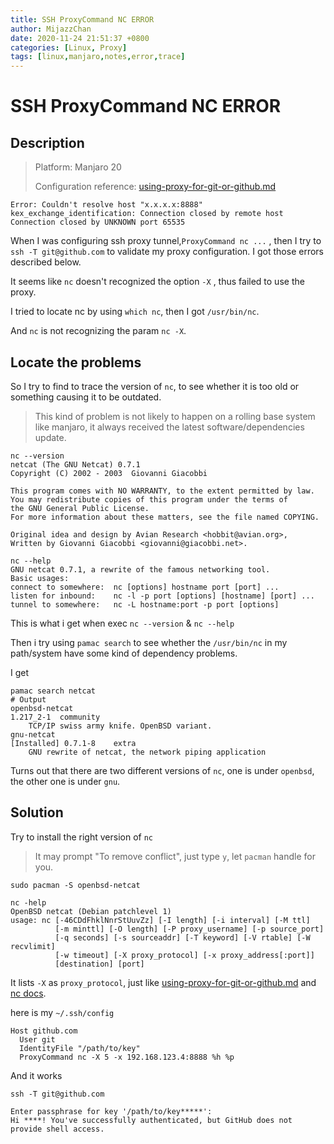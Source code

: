 ```yaml
---
title: SSH ProxyCommand NC ERROR
author: MijazzChan
date: 2020-11-24 21:51:37 +0800
categories: [Linux, Proxy]
tags: [linux,manjaro,notes,error,trace]
---
```




# SSH ProxyCommand NC ERROR

## Description

> Platform: Manjaro 20
>
> Configuration reference: [using-proxy-for-git-or-github.md](https://gist.github.com/coin8086/7228b177221f6db913933021ac33bb92)

```shell
Error: Couldn't resolve host "x.x.x.x:8888"
kex_exchange_identification: Connection closed by remote host
Connection closed by UNKNOWN port 65535
```

When I was configuring ssh proxy tunnel,`ProxyCommand nc ...` , then I try to `ssh -T git@github.com` to validate my proxy configuration. I got those errors described below.

It seems like `nc` doesn't recognized the option `-X` , thus failed to use the proxy.

I tried to locate nc by using `which nc`, then I got `/usr/bin/nc`.

And `nc` is not recognizing the param `nc -X`. 

## Locate the problems

So I try to find to trace the version of `nc`, to see whether it is too old or something causing it to be outdated.

> This kind of problem is not likely to happen on a rolling base system like manjaro, it always received the latest software/dependencies update.

```shell
nc --version
netcat (The GNU Netcat) 0.7.1
Copyright (C) 2002 - 2003  Giovanni Giacobbi

This program comes with NO WARRANTY, to the extent permitted by law.
You may redistribute copies of this program under the terms of
the GNU General Public License.
For more information about these matters, see the file named COPYING.

Original idea and design by Avian Research <hobbit@avian.org>,
Written by Giovanni Giacobbi <giovanni@giacobbi.net>.

nc --help
GNU netcat 0.7.1, a rewrite of the famous networking tool.
Basic usages:
connect to somewhere:  nc [options] hostname port [port] ...
listen for inbound:    nc -l -p port [options] [hostname] [port] ...
tunnel to somewhere:   nc -L hostname:port -p port [options]
```

This is what i get when exec `nc --version` & `nc --help`

Then i try using `pamac search` to see whether the `/usr/bin/nc` in my path/system have some kind of dependency problems.

I get

```shell
pamac search netcat 
# Output
openbsd-netcat                                                                                                     1.217_2-1  community 
    TCP/IP swiss army knife. OpenBSD variant.
gnu-netcat                                                                                             [Installed] 0.7.1-8    extra 
    GNU rewrite of netcat, the network piping application
```

Turns out that there are two different versions of `nc`, one is under `openbsd`, the other one is under `gnu`.

## Solution

Try to install the right version of `nc`

> It may prompt "To remove conflict", just type `y`, let `pacman` handle for you.

```shell
sudo pacman -S openbsd-netcat
```

```shell
nc -help
OpenBSD netcat (Debian patchlevel 1)
usage: nc [-46CDdFhklNnrStUuvZz] [-I length] [-i interval] [-M ttl]
          [-m minttl] [-O length] [-P proxy_username] [-p source_port]
          [-q seconds] [-s sourceaddr] [-T keyword] [-V rtable] [-W recvlimit]
          [-w timeout] [-X proxy_protocol] [-x proxy_address[:port]]
          [destination] [port]
```

It lists `-X` as `proxy_protocol`, just like [using-proxy-for-git-or-github.md](https://gist.github.com/coin8086/7228b177221f6db913933021ac33bb92) and [nc docs](https://linux.die.net/man/1/nc).

here is my `~/.ssh/config`

```
Host github.com
  User git
  IdentityFile "/path/to/key"
  ProxyCommand nc -X 5 -x 192.168.123.4:8888 %h %p
```

And it works

```shell
ssh -T git@github.com

Enter passphrase for key '/path/to/key*****': 
Hi ****! You've successfully authenticated, but GitHub does not provide shell access.
```

